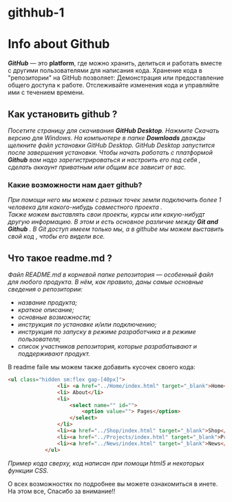 # githhub-1
# Info about Github 

***GitHub*** — это **platform**, где можно хранить, делиться и работать вместе с другими пользователями для написания кода. Хранение кода в "репозитории" на GitHub позволяет: Демонстрация или предоставление общего доступа к работе. Отслеживайте изменения кода и управляйте ими с течением времени.

## Как установить github ?
*Посетите страницу для скачивания **GitHub Desktop**. Нажмите Скачать версию для Windows. На компьютере в папке **Downloads** дважды щелкните файл установки GitHub Desktop.  GitHub Desktop запустится после завершения установки.
Чтобы начать работать с платформой **Github** вам надо зарегистрироваться и настроить его под себя , сделать аккаунт приватным или общим все зависит от вас.*

### Какие возможности нам дает github?
*При помощи него мы можем с разных точек земли подключить более 1 человека для какого-нибудь совместного проекта .  
Также можем выставлять свои проекты, курсы или какую-нибудт другую информацию.
В этом и есть основное различие между **Git and Github** . В Git доступ имеем только мы, а в githube мы можем выставить свой код , чтобы его видели все.* 


## Что такое readme.md ? 
<i>Файл README.md в корневой папке репозитория — особенный файл для любого продукта. В нём, как правило, даны самые основные сведения о репозитории:
+ название продукта;
+ краткое описание;
+ основные возможности;
+ инструкция по установке и/или подключению;
+ инструкция по запуску в режиме разработчика и в режиме пользователя;
+ список участников репозитория, которые разрабатывают и поддерживают продукт.</i>


В readme faile мы можем также добавить кусочек своего кода:
```html
<ul class="hidden sm:flex gap-[40px]">
                <li> <a href="../Home/index.html" target="_blank">Home</a></li>
                <li> About</li>
                <li> 
                    <select name="" id="">
                        <option value=""> Pages</option>
                    </select>
                </li>
                <li><a href="../Shop/index.html" target="_blank">Shop</a> </li>
                <li><a href="../Projects/index.html" target="_blank">Projects</a></li>
                <li><a href="../News/index.html" target="_blank">News</a></li>
            </ul>

```
<i>Пример кода сверху, код написан при помощи html5 и некоторых функции CSS.</i>

О всех возможностях  по подробнее вы можете ознакомиться в инете.
На этом все, Спасибо за внимание!!
